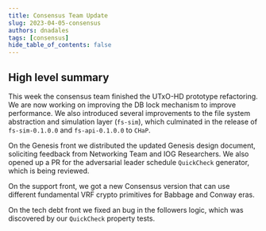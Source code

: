 ```yaml
---
title: Consensus Team Update
slug: 2023-04-05-consensus
authors: dnadales
tags: [consensus]
hide_table_of_contents: false
---
```


## High level summary

This week the consensus team finished the UTxO-HD prototype refactoring. We are
now working on improving the DB lock mechanism to improve performance. We also
introduced several improvements to the file system abstraction and simulation
layer (`fs-sim`), which culminated in the release of `fs-sim-0.1.0.0` and
`fs-api-0.1.0.0` to `CHaP`.

On the Genesis front we distributed the updated Genesis design document,
soliciting feedback from Networking Team and IOG Researchers. We also opened up
a PR for the adversarial leader schedule `QuickCheck` generator, which is being
reviewed.

On the support front, we got a new Consensus version that can use different
fundamental VRF crypto primitives for Babbage and Conway eras.

On the tech debt front we fixed an bug in the followers logic, which was
discovered by our `QuickCheck` property tests.

